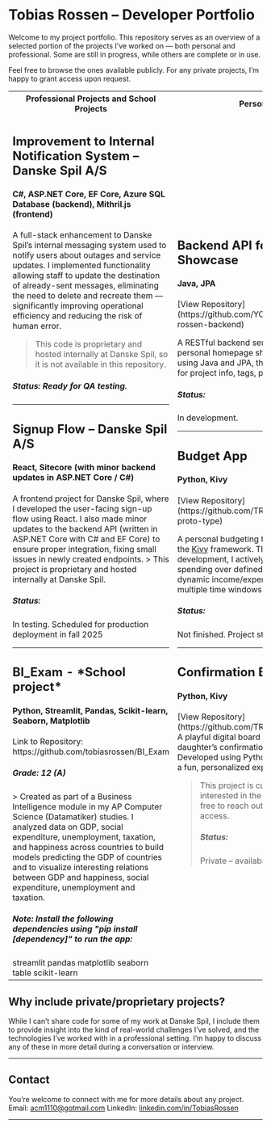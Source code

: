 
# Tobias Rossen – Developer Portfolio

Welcome to my project portfolio. This repository serves as an overview of a selected portion of the projects I’ve worked on — both personal and professional. Some are still in progress, while others are complete or in use.

Feel free to browse the ones available publicly. For any private projects, I’m happy to grant access upon request.

<table>
  <tr>
    <th>Professional Projects and School Projects</th>
    <th>Personal Projects</th>
  </tr>
  <tr>
    <td>

<H2>Improvement to Internal Notification System – Danske Spil A/S</H2> 

<H4>C#, ASP.NET Core, EF Core, Azure SQL Database (backend), Mithril.js (frontend)</H4>

A full-stack enhancement to Danske Spil’s internal messaging system used to notify users about outages and service updates.
I implemented functionality allowing staff to update the destination of already-sent messages, eliminating the need to delete and recreate them — significantly improving operational efficiency and reducing the risk of human error.

> This code is proprietary and hosted internally at Danske Spil, so it is not available in this repository.
<h5>Status: Ready for QA testing.</h5>

---

<H2>Signup Flow – Danske Spil A/S</H2>
<H4> React, Sitecore (with minor backend updates in ASP.NET Core / C#) </H4>
A frontend project for Danske Spil, where I developed the user-facing sign-up flow using React. I also made minor updates to the backend API (written in ASP.NET Core with C# and EF Core) to ensure proper integration, fixing small issues in newly created endpoints.
> This project is proprietary and hosted internally at Danske Spil.
<h5>Status:</h5> In testing. Scheduled for production deployment in fall 2025

---

<H2>BI_Exam - *School project*</H2> 
<H4>Python, Streamlit, Pandas, Scikit-learn, Seaborn, Matplotlib</H4> 
Link to Repository: https://github.com/tobiasrossen/BI_Exam
<h5>Grade: 12 (A)</h5>>
Created as part of a Business Intelligence module in my AP Computer Science (Datamatiker) studies. I analyzed data on GDP, social expenditure, unemployment, taxation, and happiness across countries to build models predicting the GDP of countries and to visualize interesting relations between GDP and happiness, social expenditure, unemployment and taxation. 
<h5>Note: Install the following dependencies using "pip install [dependency]" to run the app: </h5>
streamlit pandas matplotlib</span>
<span>seaborn</span>
<span>table</span>
<span>scikit-learn</span>

</td>
<td>
  
<H2>Backend API for Project Showcase</H2>
<H4>Java, JPA</H4>  
[View Repository](https://github.com/YOUR_USERNAME/tobias-rossen-backend)

A RESTful backend service designed to support a personal homepage showcasing my work. Built using Java and JPA, the API will provide endpoints for project info, tags, pictures, videos and more.
  
<h5>Status:</h5> In development. 

---

<H2>Budget App</H2>
<H4>Python, Kivy</H4>  
[View Repository](https://github.com/TRossen89/the-budget-app-proto-type)

A personal budgeting tool built with Python and the [Kivy](https://kivy.org/#home) framework. Though still under development, I actively use it to track and plan my spending over defined periods. The app features dynamic income/expense tracking and supports multiple time windows.
 
<h5>Status:</h5> Not finished. Project stopped.

---
<H2>Confirmation Board Game</H2>
<H4>Python, Kivy</H4>
[View Repository](https://github.com/TRossen89/nanaKonfirmation)
A playful digital board game I built for my cousin’s daughter’s confirmation (*konfirmation*). Developed using Python and Kivy, the game offers a fun, personalized experience.

> This project is currently private. If you're interested in the code or the concept, feel free to reach out and I’ll be happy to grant access.
> <h5>Status:</h5> Private – available upon request

</td>
</tr>
</table>

## Why include private/proprietary projects?

While I can’t share code for some of my work at Danske Spil, I include them to provide insight into the kind of real-world challenges I’ve solved, and the technologies I’ve worked with in a professional setting. I’m happy to discuss any of these in more detail during a conversation or interview.

---

## Contact

You’re welcome to connect with me for more details about any project.  
Email: acm1110@gotmail.com 
LinkedIn: [linkedin.com/in/TobiasRossen](https://linkedin.com/in/tobias-rossen-a3620668)

---



